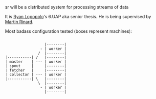 sr will be a distributed system for processing streams of data


It is [Ryan Lopopolo](http://hyperbo.la)'s 6.UAP aka senior thesis.
He is being supervised by [Martin Rinard](http://people.csail.mit.edu/rinard/).

Most badass configuration tested (boxes represent machines):

```

                  |--------|
                - | worker | 
               /  |--------|
|-----------| /   |--------|
| master    | --- | worker |
| spout     |     |--------|
| fetcher   |     |--------|
| collector | --- | worker |
|-----------| \   |--------|
               \  |--------|
                - | worker |
                  |--------|
```

